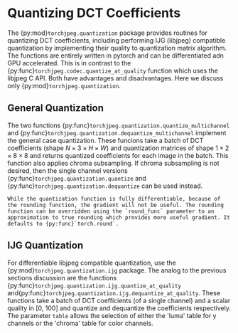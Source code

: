 # Quantizing DCT Coefficients

The {py:mod}`torchjpeg.quantization` package provides routines for quantizing DCT coefficients, including performing IJG (libjpeg) compatible quantization by implementing their quality to quantization matrix algorithm. The 
functions are entirely written in pytorch and can be differentiated adn GPU accelerated. This is in contrast to the {py:func}`torchjpeg.codec.quantize_at_quality` function which uses the libjpeg C API. Both have advantages and
disadvantages. Here we discuss only {py:mod}`torchjpeg.quantization`.

## General Quantization

The two functions {py:func}`torchjpeg.quantization.quantize_multichannel` and {py:func}`torchjpeg.quantization.dequantize_multichannel` implement the general case quantization. These funcions take a batch of DCT coefficients (shape $N \times 3 \times H \times W$) and quantization matrices of shape $1 \times 2 \times 8 \times 8$ and returns quantized coefficients for each image in the batch. This function also applies chroma subsampling. If chroma subsampling is not desired, then the single channel versions {py:func}`torchjpeg.quantization.quantize` and {py:func}`torchjpeg.quantization.dequantize` can be used instead. 

```{note}
While the quantization function is fully differentiable, because of the rounding function, the gradient will not be useful. The rounding function can be overridden using the `round_func` parameter to an approximation to true rounding which provides more useful gradient. It defaults to {py:func}`torch.round`.
```

## IJG Quantization

For differentiable libjpeg compatible quantization, use the {py:mod}`torchjpeg.quantization.ijg` package. The analog to the previous sections discussion are the functions {py:func}`torchjpeg.quantization.ijg.quantize_at_quality` and{py:func}`torchjpeg.quantization.ijg.dequantize_at_quality`. These functions take a batch of DCT coefficients (of a single channel) and a scalar quality in [0, 100] and quantize and dequantize the coefficients respectively. The parameter `table` allows the selection of either the 'luma' table for y channels or the 'chroma' table for color channels.